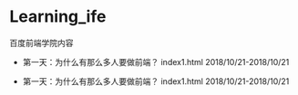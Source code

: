 # Learning_ife
百度前端学院内容

- 第一天：为什么有那么多人要做前端？ index1.html
2018/10/21-2018/10/21

- 第一天：为什么有那么多人要做前端？ index1.html
2018/10/21-2018/10/21
